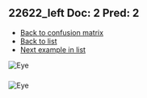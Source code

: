 ## 22622_left Doc: 2 Pred: 2
- [Back to confusion matrix](https://github.com/juliandewit/kaggle_retinopathy/blob/master/matrix.md)
- [Back to list](https://github.com/juliandewit/kaggle_retinopathy/blob/master/lists/22/list.md)
- [Next example in list](https://github.com/juliandewit/kaggle_retinopathy/blob/master/lists/22/22/22661_right.md)

![Eye](https://retinopaty.blob.core.windows.net/size1024/22622_left_2.jpeg)

### 

![Eye]()
